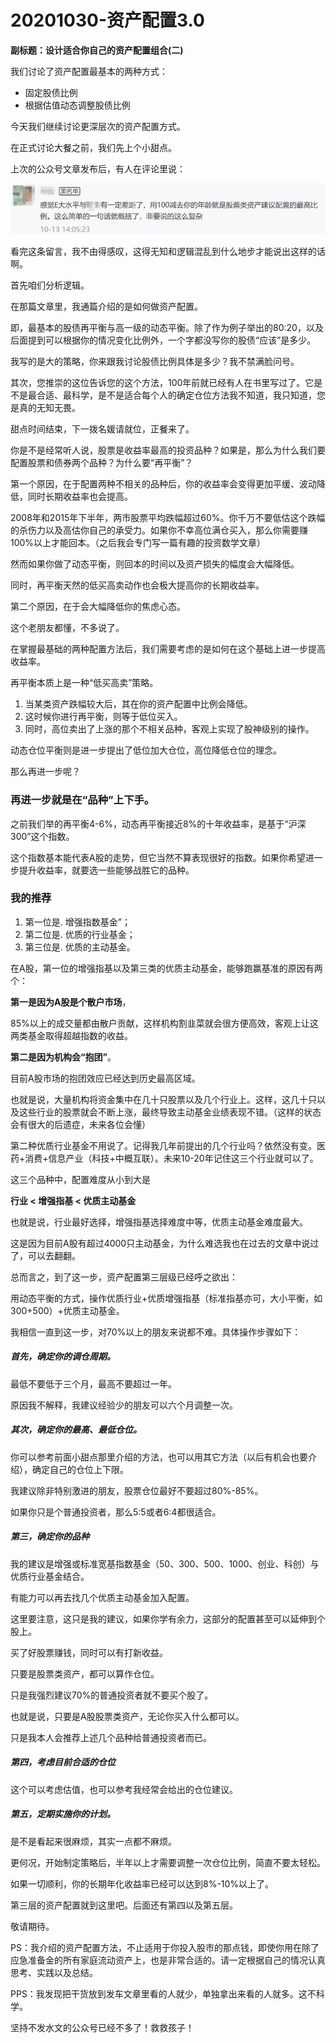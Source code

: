 # 20201030-资产配置3.0
**副标题：设计适合你自己的资产配置组合(二)**



我们讨论了资产配置最基本的两种方式：

- 固定股债比例
- 根据估值动态调整股债比例



今天我们继续讨论更深层次的资产配置方式。

在正式讨论大餐之前，我们先上个小甜点。

上次的公众号文章发布后，有人在评论里说：



![201030-1](img/201030-1.png)



看完这条留言，我不由得感叹，这得无知和逻辑混乱到什么地步才能说出这样的话啊。

首先咱们分析逻辑。

在那篇文章里，我通篇介绍的是如何做资产配置。

即，最基本的股债再平衡与高一级的动态平衡。除了作为例子举出的80:20，以及后面提到可以根据你的情况变化比例外，一个字都没写你的股债“应该”是多少。

我写的是大的策略，你来跟我讨论股债比例具体是多少？我不禁满脸问号。

其次，您推崇的这位告诉您的这个方法，100年前就已经有人在书里写过了。它是不是最合适、最科学，是不是适合每个人的确定仓位方法我不知道，我只知道，您是真的无知无畏。

甜点时间结束，下一拨名媛请就位，正餐来了。



你是不是经常听人说，股票是收益率最高的投资品种？如果是，那么为什么我们要配置股票和债券两个品种？为什么要“再平衡”？

第一个原因，在于配置两种不相关的品种后，你的收益率会变得更加平缓、波动降低，同时长期收益率也会提高。

2008年和2015年下半年，两市股票平均跌幅超过60%。你千万不要低估这个跌幅的杀伤力以及高估你自己的承受力。如果你不幸高位满仓买入，那么你需要赚100%以上才能回本。（之后我会专门写一篇有趣的投资数学文章）

然而如果你做了动态平衡，则回本的时间以及资产损失的幅度会大幅降低。

同时，再平衡天然的低买高卖动作也会极大提高你的长期收益率。

第二个原因，在于会大幅降低你的焦虑心态。

这个老朋友都懂，不多说了。

在掌握最基础的两种配置方法后，我们需要考虑的是如何在这个基础上进一步提高收益率。

再平衡本质上是一种“低买高卖”策略。

1. 当某类资产跌幅较大后，其在你的资产配置中比例会降低。
2. 这时候你进行再平衡，则等于低位买入。
3. 同时，高位卖出了上涨的那个不相关品种，客观上实现了股神级别的操作。

动态仓位平衡则是进一步提出了低位加大仓位，高位降低仓位的理念。

那么再进一步呢？

### 再进一步就是在“品种”上下手。

之前我们举的再平衡4-6%，动态再平衡接近8%的十年收益率，是基于“沪深300”这个指数。

这个指数基本能代表A股的走势，但它当然不算表现很好的指数。如果你希望进一步提升收益率，就要选一些能够战胜它的品种。

### 我的推荐

1. 第一位是.   增强指数基金”；
2. 第二位是.    优质的行业基金；
3. 第三位是.    优质的主动基金。

在A股，第一位的增强指基以及第三类的优质主动基金，能够跑赢基准的原因有两个：

**第一是因为A股是个散户市场**，

85%以上的成交量都由散户贡献，这样机构割韭菜就会很方便高效，客观上让这两类基金取得超越指数的收益。

**第二是因为机构会“抱团”**。

目前A股市场的抱团效应已经达到历史最高区域。

也就是说，大量机构将资金集中在几十只股票以及几个行业上。这样，这几十只以及这些行业的股票就会不断上涨，最终导致主动基金业绩表现不错。（这样的状态会有很大的后遗症，未来各位会懂）

第二种优质行业基金不用说了。记得我几年前提出的几个行业吗？依然没有变。医药+消费+信息产业（科技+中概互联）。未来10-20年记住这三个行业就可以了。

这三个品种中，配置难度从小到大是

**行业 < 增强指基 < 优质主动基金**



也就是说，行业最好选择，增强指基选择难度中等，优质主动基金难度最大。



这是因为目前A股有超过4000只主动基金，为什么难选我也在过去的文章中说过了，可以去翻翻。

总而言之，到了这一步，资产配置第三层级已经呼之欲出：

用动态平衡的方式，操作优质行业+优质增强指基（标准指基亦可，大小平衡，如300+500）+优质主动基金。

我相信一直到这一步，对70%以上的朋友来说都不难。具体操作步骤如下：

##### 首先，确定你的调仓周期。

最低不要低于三个月，最高不要超过一年。

原因我不解释，我建议经验少的朋友可以六个月调整一次。

#####  其次，确定你的最高、最低仓位。

你可以参考前面小甜点那里介绍的方法，也可以用其它方法（以后有机会也要介绍），确定自己的仓位上下限。

我建议除非特别激进的朋友，股票仓位最好不要超过80%-85%。

如果你只是个普通投资者，那么5:5或者6:4都很适合。



##### 第三，确定你的品种



我的建议是增强或标准宽基指数基金（50、300、500、1000、创业、科创）与优质行业基金结合。

有能力可以再去找几个优质主动基金加入配置。

这里要注意，这只是我的建议，如果你学有余力，这部分的配置甚至可以延伸到个股上。

买了好股票赚钱，同时可以有打新收益。

只要是股票类资产，都可以算作仓位。

只是我强烈建议70%的普通投资者就不要买个股了。

也就是说，只要是A股股票类资产，无论你买入什么都可以。

只是我本人会推荐上述几个品种给普通投资者而已。



##### 第四，考虑目前合适的仓位

这个可以考虑估值，也可以参考我经常会给出的仓位建议。



##### 第五，定期实施你的计划。

是不是看起来很麻烦，其实一点都不麻烦。

更何况，开始制定策略后，半年以上才需要调整一次仓位比例，简直不要太轻松。

如果一切顺利，你的长期年化收益率已经可以达到8%-10%以上了。



第三层的资产配置就到这里吧。后面还有第四以及第五层。

敬请期待。

PS：我介绍的资产配置方法，不止适用于你投入股市的那点钱，即使你用在除了应急准备金的所有家庭流动资产上，也是非常合适的。请一定根据自己的情况认真思考、实践以及总结。

PPS：我发现把干货放到发车文章里看的人就少，单独拿出来看的人就多。这不科学。

坚持不发水文的公众号已经不多了！救救孩子！